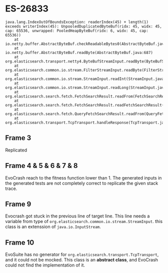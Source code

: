 # ES-26833
```
java.lang.IndexOutOfBoundsException: readerIndex(45) + length(1) exceeds writerIndex(45): UnpooledDuplicatedByteBuf(ridx: 45, widx: 45, cap: 65536, unwrapped: PooledHeapByteBuf(ridx: 6, widx: 45, cap: 65536))
	at io.netty.buffer.AbstractByteBuf.checkReadableBytes0(AbstractByteBuf.java:1396)
	at io.netty.buffer.AbstractByteBuf.readByte(AbstractByteBuf.java:687)
	at org.elasticsearch.transport.netty4.ByteBufStreamInput.readByte(ByteBufStreamInput.java:135)
	at org.elasticsearch.common.io.stream.FilterStreamInput.readByte(FilterStreamInput.java:40)
	at org.elasticsearch.common.io.stream.StreamInput.readInt(StreamInput.java:173)
	at org.elasticsearch.common.io.stream.StreamInput.readLong(StreamInput.java:215)
	at org.elasticsearch.search.fetch.FetchSearchResult.readFrom(FetchSearchResult.java:90)
	at org.elasticsearch.search.fetch.FetchSearchResult.readFetchSearchResult(FetchSearchResult.java:83)
	at org.elasticsearch.search.fetch.QueryFetchSearchResult.readFrom(QueryFetchSearchResult.java:90)
	at org.elasticsearch.transport.TcpTransport.handleResponse(TcpTransport.java:1417)
```

## Frame 3
Replicated

## Frame 4 & 5 & 6 & 7 & 8
EvoCrash reach to the fitness function lower than 1. The generated inputs in the generated tests are not completely correct to replicate the given stack trace.

## Frame 9
Evocrash got stuck in the previous line of target line. This line needs a variable from type of `org.elasticsearch.common.io.stream.StreamInput`. this class is an extenssion of `java.io.InputStream`.

## Frame 10
EvoSuite has no generator for `org.elasticsearch.transport.TcpTransport`, and it could not be mocked. This class is an **abstract class**, and EvoCrash could not find the implementation of it.
